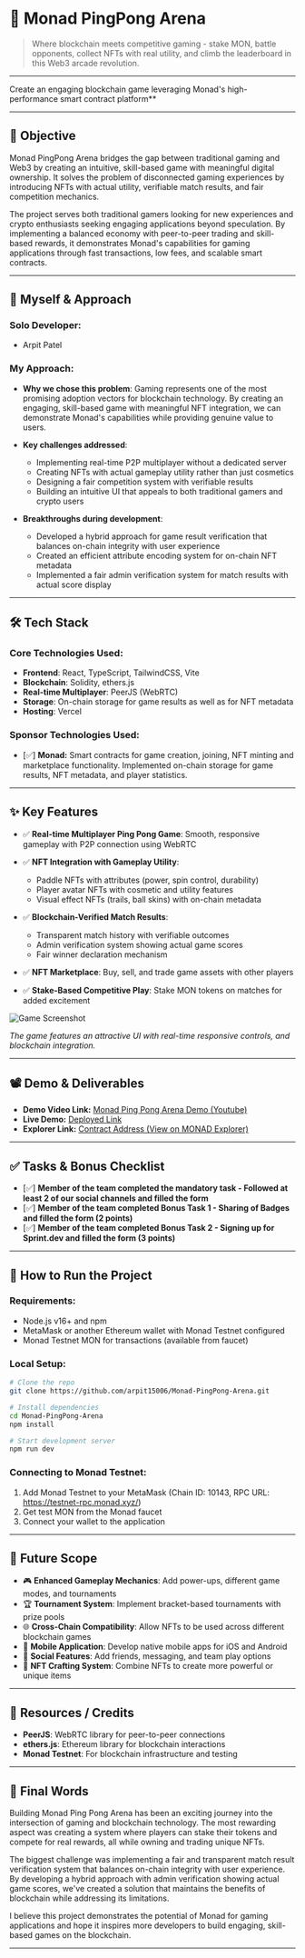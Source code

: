 # 🚀 Monad PingPong Arena

> Where blockchain meets competitive gaming - stake MON, battle opponents, collect NFTs with real utility, and climb the leaderboard in this Web3 arcade revolution.

---


Create an engaging blockchain game leveraging Monad's high-performance smart contract platform**

---

## 🎯 Objective

Monad PingPong Arena bridges the gap between traditional gaming and Web3 by creating an intuitive, skill-based game with meaningful digital ownership. It solves the problem of disconnected gaming experiences by introducing NFTs with actual utility, verifiable match results, and fair competition mechanics.

The project serves both traditional gamers looking for new experiences and crypto enthusiasts seeking engaging applications beyond speculation. By implementing a balanced economy with peer-to-peer trading and skill-based rewards, it demonstrates Monad's capabilities for gaming applications through fast transactions, low fees, and scalable smart contracts.

---

## 🧠 Myself & Approach

### Solo Developer:
- Arpit Patel

### My Approach:
- **Why we chose this problem**: Gaming represents one of the most promising adoption vectors for blockchain technology. By creating an engaging, skill-based game with meaningful NFT integration, we can demonstrate Monad's capabilities while providing genuine value to users.

- **Key challenges addressed**:
  - Implementing real-time P2P multiplayer without a dedicated server
  - Creating NFTs with actual gameplay utility rather than just cosmetics
  - Designing a fair competition system with verifiable results
  - Building an intuitive UI that appeals to both traditional gamers and crypto users

- **Breakthroughs during development**:
  - Developed a hybrid approach for game result verification that balances on-chain integrity with user experience
  - Created an efficient attribute encoding system for on-chain NFT metadata
  - Implemented a fair admin verification system for match results with actual score display

---

## 🛠️ Tech Stack

### Core Technologies Used:
- **Frontend**: React, TypeScript, TailwindCSS, Vite
- **Blockchain**: Solidity, ethers.js
- **Real-time Multiplayer**: PeerJS (WebRTC)
- **Storage**: On-chain storage for game results as well as for NFT metadata
- **Hosting**: Vercel

### Sponsor Technologies Used:
- [✅] **Monad:** Smart contracts for game creation, joining, NFT minting and marketplace functionality. Implemented on-chain storage for game results, NFT metadata, and player statistics.

---

## ✨ Key Features

- ✅ **Real-time Multiplayer Ping Pong Game**: Smooth, responsive gameplay with P2P connection using WebRTC

- ✅ **NFT Integration with Gameplay Utility**:
  - Paddle NFTs with attributes (power, spin control, durability)
  - Player avatar NFTs with cosmetic and utility features
  - Visual effect NFTs (trails, ball skins) with on-chain metadata

- ✅ **Blockchain-Verified Match Results**:
  - Transparent match history with verifiable outcomes
  - Admin verification system showing actual game scores
  - Fair winner declaration mechanism

- ✅ **NFT Marketplace**: Buy, sell, and trade game assets with other players

- ✅ **Stake-Based Competitive Play**: Stake MON tokens on matches for added excitement

![Game Screenshot](public/mainimg.jpg)

*The game features an attractive UI with real-time responsive controls, and blockchain integration.*

---

## 📽️ Demo & Deliverables

- **Demo Video Link:** [Monad Ping Pong Arena Demo (Youtube)](https://youtu.be/CEihnOZ1iQM)
- **Live Demo:** [Deployed Link](https://monad-pingpong-arena.vercel.app)
- **Explorer Link:** [Contract Address (View on MONAD Explorer)](https://testnet.monadexplorer.com/address/0x88282cc7c75c3726c7e09e73954dc34bff8731dc)
---

## ✅ Tasks & Bonus Checklist

- [✅] **Member of the team completed the mandatory task - Followed at least 2 of our social channels and filled the form**
- [✅] **Member of the team completed Bonus Task 1 - Sharing of Badges and filled the form (2 points)**
- [✅] **Member of the team completed Bonus Task 2 - Signing up for Sprint.dev and filled the form (3 points)**

---

## 🧪 How to Run the Project

### Requirements:
- Node.js v16+ and npm
- MetaMask or another Ethereum wallet with Monad Testnet configured
- Monad Testnet MON for transactions (available from faucet)

### Local Setup:
```bash
# Clone the repo
git clone https://github.com/arpit15006/Monad-PingPong-Arena.git

# Install dependencies
cd Monad-PingPong-Arena
npm install

# Start development server
npm run dev
```

### Connecting to Monad Testnet:
1. Add Monad Testnet to your MetaMask (Chain ID: 10143, RPC URL: https://testnet-rpc.monad.xyz/)
2. Get test MON from the Monad faucet
3. Connect your wallet to the application

---

## 🧬 Future Scope

- 🎮 **Enhanced Gameplay Mechanics**: Add power-ups, different game modes, and tournaments
- 🏆 **Tournament System**: Implement bracket-based tournaments with prize pools
- 🌐 **Cross-Chain Compatibility**: Allow NFTs to be used across different blockchain games
- 📱 **Mobile Application**: Develop native mobile apps for iOS and Android
- 🤝 **Social Features**: Add friends, messaging, and team play options
- 🔄 **NFT Crafting System**: Combine NFTs to create more powerful or unique items

---

## 📎 Resources / Credits

- **PeerJS**: WebRTC library for peer-to-peer connections
- **ethers.js**: Ethereum library for blockchain interactions
- **Monad Testnet**: For blockchain infrastructure and testing

---

## 🏁 Final Words

Building Monad Ping Pong Arena has been an exciting journey into the intersection of gaming and blockchain technology. The most rewarding aspect was creating a system where players can stake their tokens and compete for real rewards, all while owning and trading unique NFTs.

The biggest challenge was implementing a fair and transparent match result verification system that balances on-chain integrity with user experience. By developing a hybrid approach with admin verification showing actual game scores, we've created a solution that maintains the benefits of blockchain while addressing its limitations.

I believe this project demonstrates the potential of Monad for gaming applications and hope it inspires more developers to build engaging, skill-based games on the blockchain.

---

